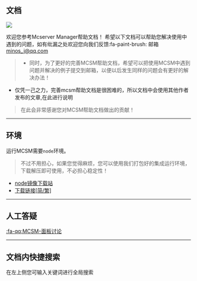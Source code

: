 ## 文档
![](https://help.lovpass.cn/img/logo.png)

欢迎您参考Mcserver Manager帮助文档！
希望以下文档可以帮助您解决使用中遇到的问题，如有纰漏之处欢迎您向我们反馈:fa-paint-brush:
邮箱<a href="mailto:minos_j@qq.com">minos_j@qq.com</a>
> - 同时，为了更好的完善MCSM帮助文档，希望可以把使用MCSM中遇到问题并解决的例子提交到邮箱，以便以后发生同样的问题会有更好的解决办法！
- 仅凭一己之力，完善mcsm帮助文档是很困难的，所以文档中会使用其他作者发布的文章,在此进行说明

> 在此会非常感谢您对MCSM帮助文档做出的贡献！

------------


## 环境
运行MCSM需要`node`环境。
> 不过不用担心，如果您觉得麻烦，您可以使用我们打包好的集成运行环境，下载解压即可使用，不必担心稳定性！

- [node镜像下载站](https://npm.taobao.org/mirrors/node/v8.0.0/ "node镜像下载站")
- [下载链接[简/繁]](http://mcsm.suwings.top/ "下载链接[简/繁]")

------------



## 人工答疑
[:fa-qq:MCSM-面板讨论](https://jq.qq.com/?_wv=1027&k=5l7VuTC "MCSM-面板讨论")

------------


## 文档内快捷搜索
在左上侧您可输入关键词进行全局搜索